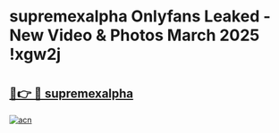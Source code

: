 # supremexalpha Onlyfans Leaked - New Video & Photos March 2025 !xgw2j

# <h2><a href="https://q0vbge.iuczelnia.edu.pl?title=supremexalpha&ref=xgw2j">🔗👉 🔴 supremexalpha</a></h2>

[![acn](https://github.com/user-attachments/assets/0f9c940e-d8b0-45ae-aac7-cd30a18b3e1c)](https://q0vbge.iuczelnia.edu.pl?title=supremexalpha&ref=xgw2j)

